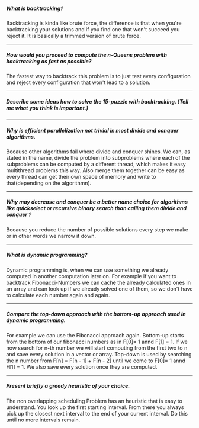 ##### What is backtracking?

Backtracking is kinda like brute force, the difference is that when you're backtracking your solutions and if you find one that won't succeed you reject it. It is basically a trimmed version of brute force.

---

##### How would you proceed to compute the n-Queens problem with backtracking as fast as possible?

The fastest way to backtrack this problem is to just test every configuration and reject every configuration that won't lead to a solution.

---

##### Describe some ideas how to solve the 15-puzzle with backtracking. (Tell me what you think is important.)

---

##### Why is efficient parallelization not trivial in most divide and conquer algorithms.

Because other algorithms fail where divide and conquer shines. We can, as stated in the name, divide the problem into subproblems where each of the subproblems can be computed by a different thread, which makes it easy multithread problems this way. Also merge them together can be easy as every thread can get their own space of memory and write to that(depending on the algorithmn).

---

##### Why may decrease and conquer be a better name choice for algorithms like quickselect or recursive binary search than calling them divide and conquer ?

Because you reduce the number of possible solutions every step we make or in other words we narrow it down. 

---

##### What is dynamic programming?

Dynamic programming is, when we can use something we already computed in another computation later on. For example if you want to backtrack Fibonacci-Numbers we can cache the already calculated ones in an array and can look up if we already solved one of them, so we don't have to calculate each number again and again.

---

##### Compare the top-down approach with the bottom-up approach used in dynamic programming.

For example we can use the Fibonacci approach again. Bottom-up starts from the bottom of our fibonacci numbers as in F\[0\]= 1 annd F\[1\] = 1.
If we now search for n-th number we will start computing from the first two to n and save every solution in a vector or array. Top-down is used by searching the n number from F\[n\] = F\[n - 1\] + F\[n  - 2\] until we come to F\[0\]= 1 annd F\[1\] = 1. We also save every solution once they are computed.

---

##### Present briefly a greedy heuristic of your choice.

The non overlapping scheduling Problem has an heuristic that is easy to understand. You look up the first starting interval. From there you always pick up the closest next interval to the end of your current interval. Do this until no more intervals remain.

